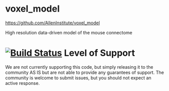 voxel_model
===============================

https://github.com/AllenInstitute/voxel_model

High resolution data-driven model of the mouse connectome

[![Build Status](https://travis-ci.org/jknox13/voxel_model.dev.svg?branch=master)](https://travis-ci.org/jknox13/voxel_model.dev)
Level of Support
===============================
We are not currently supporting this code, but simply releasing it to the community AS IS but are not able to provide any guarantees of support. The community is welcome to submit issues, but you should not expect an active response.
